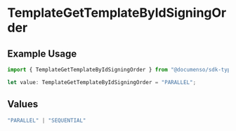 # TemplateGetTemplateByIdSigningOrder

## Example Usage

```typescript
import { TemplateGetTemplateByIdSigningOrder } from "@documenso/sdk-typescript/models/operations";

let value: TemplateGetTemplateByIdSigningOrder = "PARALLEL";
```

## Values

```typescript
"PARALLEL" | "SEQUENTIAL"
```